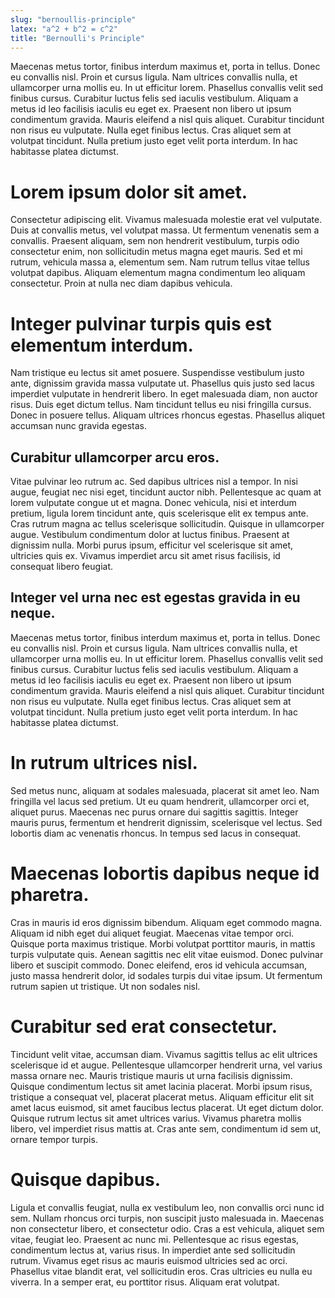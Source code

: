```yaml
---
slug: "bernoullis-principle"
latex: "a^2 + b^2 = c^2"
title: "Bernoulli's Principle"
---
```


Maecenas metus tortor, finibus interdum maximus et, porta in
tellus. Donec eu convallis nisl. Proin et cursus ligula. Nam ultrices convallis nulla, et ullamcorper urna mollis eu. In
ut efficitur lorem. Phasellus convallis velit sed finibus cursus. Curabitur luctus felis sed iaculis vestibulum. Aliquam
a metus id leo facilisis iaculis eu eget ex. Praesent non libero ut ipsum condimentum gravida. Mauris eleifend a nisl
quis aliquet. Curabitur tincidunt non risus eu vulputate. Nulla eget finibus lectus. Cras aliquet sem at volutpat
tincidunt. Nulla pretium justo eget velit porta interdum. In hac habitasse platea dictumst.

# Lorem ipsum dolor sit amet.

Consectetur adipiscing elit. Vivamus malesuada molestie erat vel vulputate. Duis at convallis metus, vel volutpat massa.
Ut fermentum venenatis sem a convallis. Praesent aliquam, sem non hendrerit vestibulum, turpis odio consectetur enim,
non sollicitudin metus magna eget mauris. Sed et mi rutrum, vehicula massa a, elementum sem. Nam rutrum tellus vitae
tellus volutpat dapibus. Aliquam elementum magna condimentum leo aliquam consectetur. Proin at nulla nec diam dapibus
vehicula.

# Integer pulvinar turpis quis est elementum interdum. 
Nam tristique eu lectus sit amet posuere. Suspendisse vestibulum
justo ante, dignissim gravida massa vulputate ut. Phasellus quis justo sed lacus imperdiet vulputate in hendrerit
libero. In eget malesuada diam, non auctor risus. Duis eget dictum tellus. Nam tincidunt tellus eu nisi fringilla
cursus. Donec in posuere tellus. Aliquam ultrices rhoncus egestas. Phasellus aliquet accumsan nunc gravida egestas.

## Curabitur ullamcorper arcu eros.
Vitae pulvinar leo rutrum ac. Sed dapibus ultrices nisl a tempor. In nisi augue,
feugiat nec nisi eget, tincidunt auctor nibh. Pellentesque ac quam at lorem vulputate congue ut et magna. Donec
vehicula, nisi et interdum pretium, ligula lorem tincidunt ante, quis scelerisque elit ex tempus ante. Cras rutrum magna
ac tellus scelerisque sollicitudin. Quisque in ullamcorper augue. Vestibulum condimentum dolor at luctus finibus.
Praesent at dignissim nulla. Morbi purus ipsum, efficitur vel scelerisque sit amet, ultricies quis ex. Vivamus imperdiet
arcu sit amet risus facilisis, id consequat libero feugiat.

## Integer vel urna nec est egestas gravida in eu neque. 
Maecenas metus tortor, finibus interdum maximus et, porta in
tellus. Donec eu convallis nisl. Proin et cursus ligula. Nam ultrices convallis nulla, et ullamcorper urna mollis eu. In
ut efficitur lorem. Phasellus convallis velit sed finibus cursus. Curabitur luctus felis sed iaculis vestibulum. Aliquam
a metus id leo facilisis iaculis eu eget ex. Praesent non libero ut ipsum condimentum gravida. Mauris eleifend a nisl
quis aliquet. Curabitur tincidunt non risus eu vulputate. Nulla eget finibus lectus. Cras aliquet sem at volutpat
tincidunt. Nulla pretium justo eget velit porta interdum. In hac habitasse platea dictumst.

# In rutrum ultrices nisl. 
Sed metus nunc, aliquam at sodales malesuada, placerat sit amet leo. Nam fringilla vel lacus
sed pretium. Ut eu quam hendrerit, ullamcorper orci et, aliquet purus. Maecenas nec purus ornare dui sagittis sagittis.
Integer mauris purus, fermentum et hendrerit dignissim, scelerisque vel lectus. Sed lobortis diam ac venenatis rhoncus.
In tempus sed lacus in consequat.

# Maecenas lobortis dapibus neque id pharetra. 
Cras in mauris id eros dignissim bibendum. Aliquam eget commodo magna.
Aliquam id nibh eget dui aliquet feugiat. Maecenas vitae tempor orci. Quisque porta maximus tristique. Morbi volutpat
porttitor mauris, in mattis turpis vulputate quis. Aenean sagittis nec elit vitae euismod. Donec pulvinar libero et
suscipit commodo. Donec eleifend, eros id vehicula accumsan, justo massa hendrerit dolor, id sodales turpis dui vitae
ipsum. Ut fermentum rutrum sapien ut tristique. Ut non sodales nisl.

# Curabitur sed erat consectetur. 
Tincidunt velit vitae, accumsan diam. Vivamus sagittis tellus ac elit ultrices
scelerisque id et augue. Pellentesque ullamcorper hendrerit urna, vel varius massa ornare nec. Mauris tristique mauris
ut urna facilisis dignissim. Quisque condimentum lectus sit amet lacinia placerat. Morbi ipsum risus, tristique a
consequat vel, placerat placerat metus. Aliquam efficitur elit sit amet lacus euismod, sit amet faucibus lectus
placerat. Ut eget dictum dolor. Quisque rutrum lectus sit amet ultrices varius. Vivamus pharetra mollis libero, vel
imperdiet risus mattis at. Cras ante sem, condimentum id sem ut, ornare tempor turpis.

# Quisque dapibus. 
Ligula et convallis feugiat, nulla ex vestibulum leo, non convallis orci nunc id sem. Nullam rhoncus
orci turpis, non suscipit justo malesuada in. Maecenas non consectetur libero, et consectetur odio. Cras a est vehicula,
aliquet sem vitae, feugiat leo. Praesent ac nunc mi. Pellentesque ac risus egestas, condimentum lectus at, varius risus.
In imperdiet ante sed sollicitudin rutrum. Vivamus eget risus ac mauris euismod ultricies sed ac orci. Phasellus vitae
blandit erat, vel sollicitudin eros. Cras ultricies eu nulla eu viverra. In a semper erat, eu porttitor risus. Aliquam
erat volutpat.
